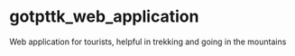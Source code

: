 # gotpttk_web_application
Web application for tourists, helpful in trekking and going in the mountains
